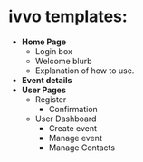 # ivvo templates:
* **Home Page**
    * Login box
    * Welcome blurb
    * Explanation of how to use.
* **Event details**
* **User Pages**
    * Register
        * Confirmation
    * User Dashboard
        * Create event
        * Manage event
        * Manage Contacts